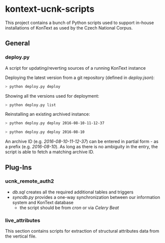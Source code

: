 # kontext-ucnk-scripts

This project contains a bunch of Python scripts used to support in-house installations
of KonText as used by the Czech National Corpus.

## General

### deploy.py

A script for updating/reverting sources of a running KonText instance

Deploying the latest version from a git repository (defined in *deploy.json*):

```bash
> python deploy.py deploy
```

Showing all the versions used for deployment:

```bash
> python deploy.py list
```

Reinstalling an existing archived instance:

```bash
> python deploy.py deploy 2016-08-10-11-12-37

> python deploy.py deploy 2016-08-10
```

An archive ID (e.g. *2016-08-10-11-12-37*) can be entered in partial form - as a 
prefix (e.g. *2016-08-10*). As long as there is no ambiguity in the entry, the script
is able to fetch a matching archive ID.

## Plug-Ins

### ucnk\_remote\_auth2

* *db.sql* creates all the required additional tables and triggers
* *syncdb.py* provides a one-way synchronization between our information system and KonText database
  * the script should be from *cron* or via *Celery Beat*


### live\_attributes

This section contains scripts for extraction of structural attributes data from the vertical file.

